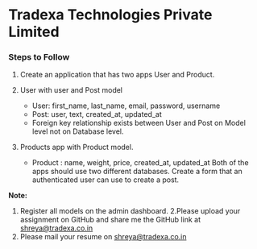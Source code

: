 # Tradexa Technologies Private Limited

### Steps to Follow
1. Create an application that has two apps User and Product.
2. User with user and Post model
    - User: first_name, last_name, email, password, username
    - Post: user, text, created_at, updated_at 
    - Foreign key relationship exists between User and Post on Model level not on Database level. 

3. Products app with Product model. 
    - Product : name, weight, price, created_at, updated_at Both of the apps should use two different databases. Create a form that   an authenticated user can use to create a post.

**Note:**
1. Register all models on the admin dashboard.
2.Please upload your assignment on GitHub and share me the GitHub link at shreya@tradexa.co.in
3. Please  mail your resume on shreya@tradexa.co.in
